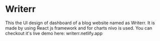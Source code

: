 # Writerr

This the UI design of dashboard of a blog website named as Writerr. It is made by using React js framework and for charts nivo is used.
You can checkout it's live demo here: writerr.netlify.app
